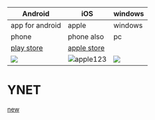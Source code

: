 
**Android** | **iOS** | **windows**
----- | ----- | -----
app for android | apple | windows
phone | phone also | pc
[play store](https://play.google.com/store/apps) | [apple store](https://www.apple.com/shop)
![](https://cdn4.iconfinder.com/data/icons/iconsimple-logotypes/512/android-512.png) | ![](https://cergntnu.files.wordpress.com/2016/10/web-ios-logo.jpg "apple123")| ![](https://upload.wikimedia.org/wikipedia/commons/0/0a/Unofficial_Windows_logo_variant_-_2002%E2%80%932012_%28Multicolored%29.svg)

# YNET

[new](ynet.co.il)

